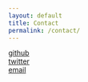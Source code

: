```yaml
---
layout: default
title: Contact
permalink: /contact/
---
```


[github](https://github.com/lostcarrier)<br> 
[twitter](https://twitter.com/lostcarri3r)<br> 
[email](mailto:lostcarrier@riseup.net)<br>

